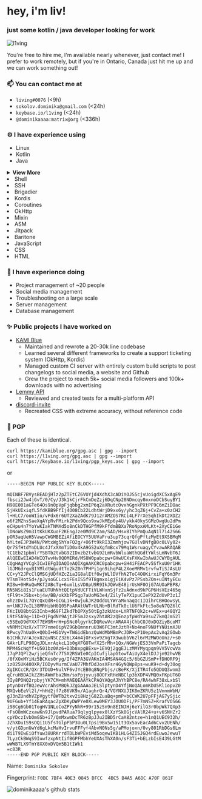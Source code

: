 <h1 align="left">hey, i'm liv!</h1>
<h3 align="left">just some kotlin / java developer looking for work</h3>
<p align="left"> <img src="https://camo.githubusercontent.com/d5c6062799de04b7f04f820698c3539c64c9d080/68747470733a2f2f6b6f6d617265762e636f6d2f67687076632f3f757365726e616d653d6c3176696e67" alt="l1ving" /> </p>

You're free to hire me, I'm available nearly whenever, just contact me! I prefer to work remotely, but if you're in Ontario, Canada just hit me up and we can work something out!

### 📫 You can contact me at
  - `living#0076` (<9h)
  - `sokolov.dominika@gmail.com` (<24h)
  - `keybase.io/l1ving` (<24h)
  - `@dominikaaaa:matrix@org` (<336h)

### ⚙️ I have experience using
  - Linux
  - Kotlin
  - Java
<details>
  <summary><b>View More</b></summary>

uwu

</details>

<li>Shell</li>
<li>SSH</li>
<li>Brigadier</li>
<li>Kordis</li>
<li>Coroutines</li>
<li>OkHttp</li>
<li>Mixin</li>
<li>ASM</li>
<li>Jitpack</li>
<li>Baritone</li>
<li>JavaScript</li>
<li>CSS</li>
<li>HTML</li>


### 🚀 I have experience doing 
  - Project management of ~20 people
  - Social media management
  - Troubleshooting on a large scale
  - Server management
  - Database management

### ✨ Public projects I have worked on
  - [KAMI Blue](https://github.com/kami-blue)
    - Maintained and rewrote a 20-30k line codebase
    - Learned several different frameworks to create a support ticketing system (OkHttp, Kordis)
    - Managed custom CI server with entirely custom build scripts to post changelogs to social media, a website and Github
    - Grew the project to reach 5k+ social media followers and 100k+ downloads with no advertising
  - [Lemmy API](https://github.com/eiknat/lemmy-client)
    - Reviewed and created tests for a multi-platform API
  - [discord-invite](https://github.com/l1ving/discord-invite)
    - Recreated CSS with extreme accuracy, without reference code

### 🔑 PGP

Each of these is identical. 

```
curl https://kamiblue.org/gpg.asc | gpg --import
curl https://l1ving.org/gpg.asc | gpg --import
curl https://keybase.io/l1ving/pgp_keys.asc | gpg --import
```
or
```
-----BEGIN PGP PUBLIC KEY BLOCK-----

mQINBF7BVysBEADjHlz2pZTEtCZ6VUYjd4XdhX3cADiYOJS5cjvUoigdXC5xAgE9
fbsci2Jw4jGvT/0/Cy/J3k1kCjrFkCmDeZzj6DqCNp28NDmcqy8mxnoDCbSuyBY1
H98E001aGTe64Os9n0pVpFjqbbg2xmIP6q2aXRutcOvxhGgnkPXtPF9C6mZiDOac
SjHkUIxiqfL5fdKBB9FfIj4O08Cb22LdhtWrjD9xx6y/yhc3qZ6j+CvZa+x0zCH2
l+HLC7/ooWIio/vPdx6r6UT2XaZAdK79J12rAMZOS7RCi4LF7rXe5qhIkDt2XDZz
o6f2MZhsSaeXqAYpRvFMirk2Pdn9Qco9xwJkMEp6y4U/ykk40kySGMzOwgUu2dPm
eCHpu4n7YoYwKIakTNMXd5o8nCkDTHGPfM9kFfdmBBXa7RoNpxAMLKt+2XyCEiGe
lDNoWsZ9m3ItKkUKXuoF2KEngJze0Md9C2am/SAD/HsxBIYhPmQuAqN1l7i42S66
pOR3aqUeH5VawpCWGMBEZiAfiEOCYY5UUVaFru3up73cqrQfgPftzMyEt9XSBMqM
hYLteEJP3W4N/PWtxWg5hYaFQ2g/+O6ft9kRI3Zmmhjow7GUlvDNfgB0c0LVy02+
Qr7SfHtdYnDLUc4JfxXXmTiD0x4kA9GS2uXgfmBcx79Mq1WsruagyCYvawARAQAB
tC1Eb21pbmlrYSBTb2tvbG92IDxzb2tvbG92LmRvbWluaWthQGdtYWlsLmNvbT6J
AlQEEwEIAD4WIQTwvHv0QOMIRd/MS8W0pabcpw+GHwUCXsFXKwIbAwUJCWYBgAUL
CQgHAgYVCgkICwIEFgIDAQIeAQIXgAAKCRC0pabcpw+GH4iFEACPv5SfkuU0riHK
lGJM6drgxBIYMldtWgudtTo2kZ0n7PHPi1gn9ihqP4L2XoeMRMv1rvfwTiSJAsLU
CC+yY2JPcClQMSGjUDfHZcZiaIG8alEtf0wjWLlDVfhN2ToC4OOKirxiFqY6m3Pr
VTsmTHotSd+/pJysoGCLcxiFEsIS5f9T8gmxo1gjEiK4vPz7PSsbZOn+uINtyECu
RI8w+0HRuQwMKf2ABcTq+6umlLsVD8pU9R9IkJQWvE48jrUsWF0OjG7AUOaPBP8/
RN5NSi8Is1FuaEUTUhNhtQEtpVdUCFTiVLWHxnSjFz2uAdnxd9kPGP6HsVEz465q
tFl9t+JSbx+bj4w/BB/okXbFPSgp7aUoMG3e4/ZilyTePX1puCIePX2ZdUvP3z1J
ohzzDviL7QYcQxQdR+GCGL1k+0wjukJK2OddULYWraMxnaqQc1IQihrCBHOowsyL
m+lNKJ7oIL38MRHibH6Q05PoARAtUWTrULNb+BlRdTk0clU6FkFtc5o8eN7QZ6lC
FKcIUOBbtGS3Inb+d69FlZkd7bOPXy50tEg3zkUdx+LYRTNFQk2c+wVEx+u48QY2
L9tF5A9g+11D+OjPgdNY9AjtJFSmJzsxy2htAR2zQEnzpfpWdYa9suZ7kmQJmS2l
c5SEoD9dYXXf7EW9R+rH+pSNc0lgyrkCDQRewVcrARAA4jChbCOJ0xDQZiyBcoM7
vNRMtCNzX/xTTP7nme0ipVZ9GbQmnnruU3W6FC3mtJztR+No4noF9NUfYNUimXJU
8Pwcy7hUa0k+Q0bI+HGbVy+TWGidEbnzQuWdMbMBmPcJDR+zP1UepAx2vAq2GOwb
61CHkJVrAJex82qvNSCZ3z6LX4m4jOFxsv9ZVgTX3wubbV62l6rM2MWOoUnz/+s0
GAkrLFLP98QgJDLmrAqkcL1b0gXFGOTwfX25rMh+1Qx/NGWvjES33VnPaPiTagcb
MPM4ScNqYf+U501bz0Az6+D3b8xpgBExu+1EVQj2ggEJLzMMYMyqpqn9VV5VcwVa
I7qPJQPl2w/jjeQfnTc7T5X2RSWIe0CpICufjlapGtowTAiUyX4elDJJjm92hwVB
/0fXOxMYiHz5BCKes0ryg/If4ZPA3GVAKnIA4MSAN4GQc5/6bGZUSmP+fDHORF9j
iz025UK40OXR/IODyvMurmCVaU77MhfDdJosXFsr4GyNQWp8ps+wuK9+d+dy30og
XgIKCcCR/QXr3TDUD+NulVF6vJYcEB0q8NgPbjs/cBePK/XjITR4fo5QDUQ3wnm3
qCruHBDAIkZZHsAWmFba2Nm/sxPpjyvuj8OOFxRHeNBClp3bXDP4VMQ0xFKpUT6O
3Iy8PONQ2rpbyjYK7CM+mhMAEQEAAYkCPAQYAQgAJhYhBPC8e/RA4whF38xLxbSl
ptynD4YfBQJewVcrAhsMBQkJZgGAAAoJELSlptynD4YfjNoQALomKbU5Kl1opvZ0
MXQvbEeVl2l/+hHd2jf7z86VK9x/A1aghrQr4/VGYNXUJIK8mZKRU5z1VmnmWbH/
gJ3nZUndhVZpVgytf8WTb2txv2i8HzjG82ZuaBq+pmP+bCCWK2U7pFFjAG7ySjic
9UFGub+Yf14EaRAqacZpXDKyDWPYe0XLew0MEY3JOU0DFi/PF7mNSZ+KrafVOS66
i98Cg6Gb01TogHV1NLoCoZPYyNhR+99r15zSn9n8EINJHj6eYilG3r0bpWk7QXp3
+FsO8mWCzxawKn9JlpvdPARua79qlyqlpyex0lXzYSk8GjcVAlR24+u+v6SNHZr2
cpYDczIvbOmGSb+i7/QmMxwmDcTR6zBpJJu2IBD5rCaX82ntze+h1nQ1UEC932h/
JZhXDuIS9sOQi1U5fsTGlpPbP3Uu0LTpsi9Bx5w151t3Ox5avEacAd6Cvv2UENh/
v/ytGDpnUwYd6gLkcMaHvIrvuFFFyf4AbvN0Ns5g/aPMojoxn/0vy801RbDGs6Lm
di1T9IwEiOfYuw38URKrrdTDLbWPEviMd5oqewIKB1HLG4ZI5JGQ4rdEuwoJewuT
7LyzCkBWqS9IuwfzxpNtIifBGPFMbhYeUXAsThXA0n/sF3Ti+bELzbIsE439LGtM
wWWBTLX9TmY8XX0xDVQm5B1tIWk1
=c83R
-----END PGP PUBLIC KEY BLOCK-----
```


Name: `Dominika Sokolov`

Fingerprint: `F0BC 7BF4 40E3 0845 DFCC  4BC5 B4A5 A6DC A70F 861F`



![dominikaaaa's github stats](https://github-readme-stats.vercel.app/api?username=l1ving&hide=stars)
